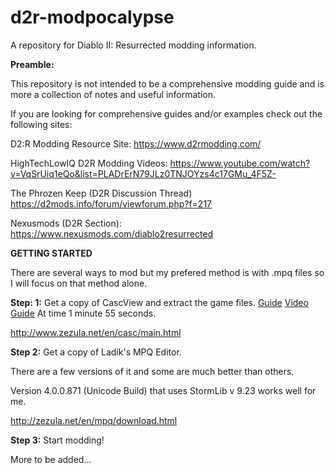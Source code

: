 # d2r-modpocalypse

A repository for Diablo II: Resurrected modding information.

**Preamble:**

This repository is not intended to be a comprehensive modding guide and is more a collection of notes and useful information.

If you are looking for comprehensive guides and/or examples check out the following sites:

D2:R Modding Resource Site:
https://www.d2rmodding.com/

HighTechLowIQ D2R Modding Videos:
https://www.youtube.com/watch?v=VqSrUiq1eQo&list=PLADrErN79JLz0TNJOYzs4c17GMu_4F5Z-

The Phrozen Keep (D2R Discussion Thread)
https://d2mods.info/forum/viewforum.php?f=217

Nexusmods (D2R Section):
https://www.nexusmods.com/diablo2resurrected

**GETTING STARTED**

There are several ways to mod but my prefered method is with .mpq files so I will focus on that method alone.

**Step: 1:** Get a copy of CascView and extract the game files. [Guide](https://www.reddit.com/r/Diablo/comments/pv8pot/d2r_modding_guide/) [Video Guide](https://www.youtube.com/watch?v=lZTTq7MXZ5w) At time 1 minute 55 seconds.

http://www.zezula.net/en/casc/main.html

**Step 2:** Get a copy of Ladik's MPQ Editor.

There are a few versions of it and some are much better than others.

Version 4.0.0.871 (Unicode Build) that uses StormLib v 9.23 works well for me.

http://zezula.net/en/mpq/download.html

**Step 3:** Start modding!

More to be added...
